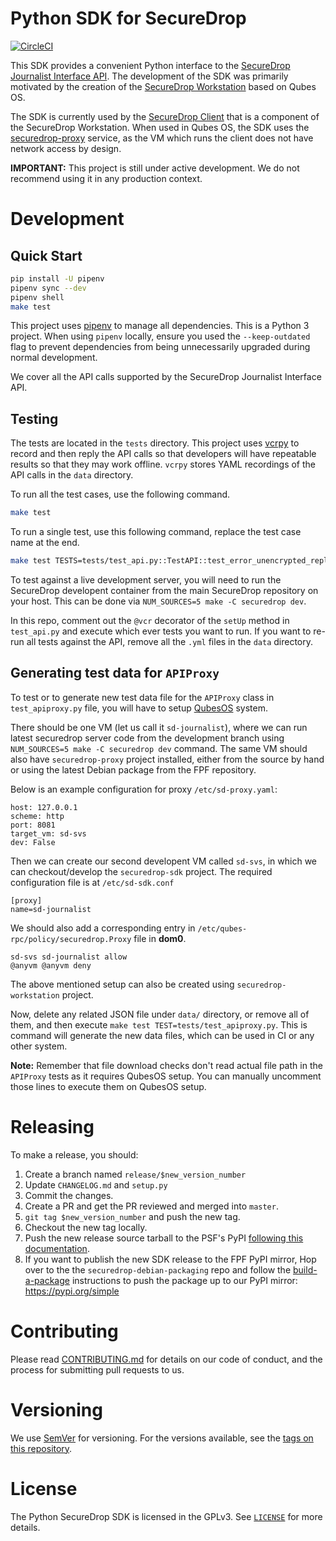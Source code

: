 # Python SDK for SecureDrop

[![CircleCI](https://circleci.com/gh/freedomofpress/securedrop-sdk/tree/master.svg?style=svg)](https://circleci.com/gh/freedomofpress/securedrop-sdk/tree/master)

This SDK provides a convenient Python interface to the [SecureDrop Journalist Interface API](https://docs.securedrop.org/en/latest/development/journalist_api.html). The development of the SDK was primarily motivated by the creation of the [SecureDrop Workstation](https://github.com/freedomofpress/securedrop-workstation) based on Qubes OS.

The SDK is currently used by the [SecureDrop Client](https://github.com/freedomofpress/securedrop-client) that is a component of the SecureDrop Workstation. When used in Qubes OS, the SDK uses the [securedrop-proxy](https://github.com/freedomofpress/securedrop-proxy) service, as the VM which runs the client does not have network access by design.

**IMPORTANT:** This project is still under active development. We do not recommend using it in any production context.

# Development

## Quick Start

```bash
pip install -U pipenv
pipenv sync --dev
pipenv shell
make test
```

This project uses [pipenv](https://docs.pipenv.org) to manage all dependencies.
This is a Python 3 project. When using ``pipenv`` locally, ensure you used the ``--keep-outdated``
flag to prevent dependencies from being unnecessarily upgraded during normal development.

We cover all the API calls supported by the SecureDrop Journalist Interface API.

## Testing

The tests are located in the `tests` directory. This project uses [vcrpy](http://vcrpy.readthedocs.io/en/latest/) to record and then reply the API calls so that
developers will have repeatable results so that they may work offline. `vcrpy` stores YAML
recordings of the API calls in the `data` directory. 

To run all the test cases, use the following command.

```bash
make test
```

To run a single test, use this following command, replace the test case name at the end.

```bash
make test TESTS=tests/test_api.py::TestAPI::test_error_unencrypted_reply
```

To test against a live development server, you will need to run the SecureDrop
developent container from the main SecureDrop repository on your host. This
can be done via `NUM_SOURCES=5 make -C securedrop dev`.

In this repo, comment out the `@vcr` decorator of the `setUp` method in
`test_api.py` and execute which ever tests you want to run. If you want to
re-run all tests against the API, remove all the `.yml` files in the
`data` directory.

## Generating test data for `APIProxy`

To test or to generate new test data file for the `APIProxy` class in
`test_apiproxy.py` file, you will have to setup
[QubesOS](https://qubes-os.org) system.

There should be one VM (let us call it `sd-journalist`), where we can run
latest securedrop server code from the development branch using
``NUM_SOURCES=5 make -C securedrop dev`` command. The same VM should also have
`securedrop-proxy` project installed, either from the source by hand or using
the latest Debian package from the FPF repository.

Below is an example configuration for proxy `/etc/sd-proxy.yaml`:

```
host: 127.0.0.1
scheme: http
port: 8081
target_vm: sd-svs
dev: False
```

Then we can create our second developent VM called `sd-svs`, in which we can checkout/develop
the `securedrop-sdk` project. The required configuration file is at `/etc/sd-sdk.conf`

```
[proxy]
name=sd-journalist
```

We should also add a corresponding entry in `/etc/qubes-rpc/policy/securedrop.Proxy` file
in **dom0**.

```
sd-svs sd-journalist allow
@anyvm @anyvm deny
```

The above mentioned setup can also be created using `securedrop-workstation` project.

Now, delete any related JSON file under `data/` directory, or remove all of
them, and then execute ``make test TEST=tests/test_apiproxy.py``. This is
command will generate the new data files, which can be used in CI or any other
system.

**Note:** Remember that file download checks don't read actual file path in the `APIProxy` tests as it requires QubesOS setup. You can manually uncomment those lines to execute them on QubesOS setup.

# Releasing

To make a release, you should:

1. Create a branch named `release/$new_version_number`
2. Update `CHANGELOG.md` and `setup.py`
3. Commit the changes.
4. Create a PR and get the PR reviewed and merged into ``master``.
5. ``git tag $new_version_number`` and push the new tag.
6. Checkout the new tag locally.
7. Push the new release source tarball to the PSF's PyPI [following this documentation](https://packaging.python.org/tutorials/packaging-projects/#uploading-the-distribution-archives).
8. If you want to publish the new SDK release to the FPF PyPI mirror, Hop over to the the `securedrop-debian-packaging` repo and follow the [build-a-package](https://github.com/freedomofpress/securedrop-debian-packaging/blob/master/README.md#build-a-package) instructions to push the package up to our PyPI mirror: https://pypi.org/simple

# Contributing

Please read [CONTRIBUTING.md](https://github.com/freedomofpress/securedrop-sdk/blob/master/CONTRIBUTING.md) for details on our code of conduct, and the process for submitting pull requests to us.

# Versioning

We use [SemVer](http://semver.org/) for versioning. For the versions available, see the [tags on this repository](https://github.com/freedomofpress/securedrop-sdk/tags). 

# License

The Python SecureDrop SDK is licensed in the GPLv3. See [`LICENSE`](./LICENSE) for more details.
